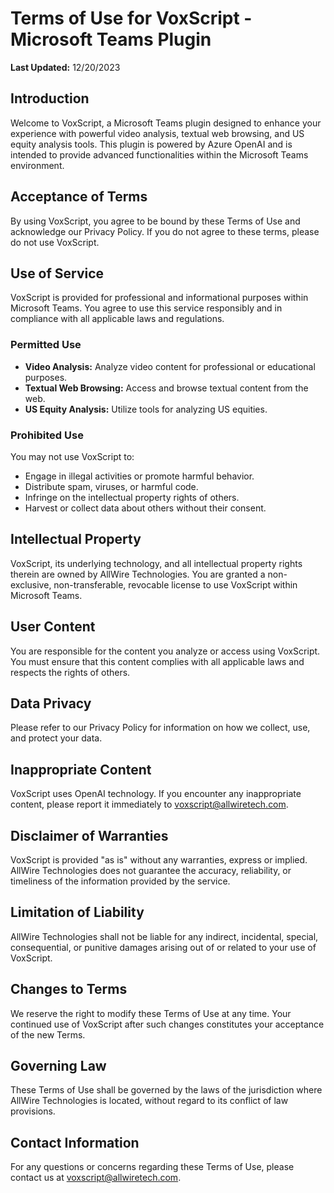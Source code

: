 # Terms of Use for VoxScript - Microsoft Teams Plugin

**Last Updated:** 12/20/2023

## Introduction

Welcome to VoxScript, a Microsoft Teams plugin designed to enhance your experience with powerful video analysis, textual web browsing, and US equity analysis tools. This plugin is powered by Azure OpenAI and is intended to provide advanced functionalities within the Microsoft Teams environment.

## Acceptance of Terms

By using VoxScript, you agree to be bound by these Terms of Use and acknowledge our Privacy Policy. If you do not agree to these terms, please do not use VoxScript.

## Use of Service

VoxScript is provided for professional and informational purposes within Microsoft Teams. You agree to use this service responsibly and in compliance with all applicable laws and regulations.

### Permitted Use

- **Video Analysis:** Analyze video content for professional or educational purposes.
- **Textual Web Browsing:** Access and browse textual content from the web.
- **US Equity Analysis:** Utilize tools for analyzing US equities.

### Prohibited Use

You may not use VoxScript to:
- Engage in illegal activities or promote harmful behavior.
- Distribute spam, viruses, or harmful code.
- Infringe on the intellectual property rights of others.
- Harvest or collect data about others without their consent.

## Intellectual Property

VoxScript, its underlying technology, and all intellectual property rights therein are owned by AllWire Technologies. You are granted a non-exclusive, non-transferable, revocable license to use VoxScript within Microsoft Teams.

## User Content

You are responsible for the content you analyze or access using VoxScript. You must ensure that this content complies with all applicable laws and respects the rights of others.

## Data Privacy

Please refer to our Privacy Policy for information on how we collect, use, and protect your data.

## Inappropriate Content

VoxScript uses OpenAI technology. If you encounter any inappropriate content, please report it immediately to voxscript@allwiretech.com.

## Disclaimer of Warranties

VoxScript is provided "as is" without any warranties, express or implied. AllWire Technologies does not guarantee the accuracy, reliability, or timeliness of the information provided by the service.

## Limitation of Liability

AllWire Technologies shall not be liable for any indirect, incidental, special, consequential, or punitive damages arising out of or related to your use of VoxScript.

## Changes to Terms

We reserve the right to modify these Terms of Use at any time. Your continued use of VoxScript after such changes constitutes your acceptance of the new Terms.

## Governing Law

These Terms of Use shall be governed by the laws of the jurisdiction where AllWire Technologies is located, without regard to its conflict of law provisions.

## Contact Information

For any questions or concerns regarding these Terms of Use, please contact us at voxscript@allwiretech.com.
